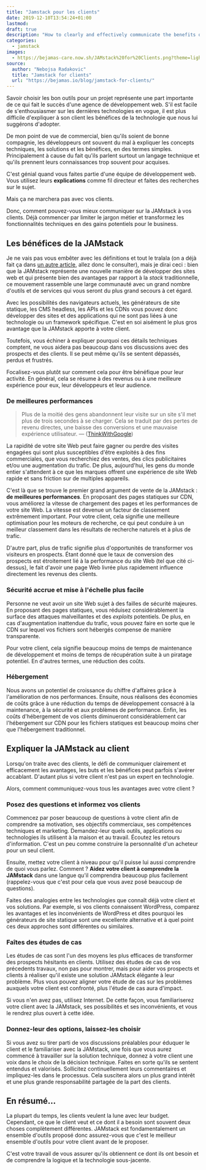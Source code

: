 ```yaml
---
title: "Jamstack pour les clients"
date: 2019-12-10T13:54:24+01:00
lastmod:
draft: true
description: "How to clearly and effectively communicate the benefits of JAMstack with your prospects and your clients?"
categories:
  - jamstack
images:
  - https://bejamas-care.now.sh/JAMstack%20for%20Clients.png?theme=light-v1&amp;md=1&amp;fontSize=75px&amp;images=https%3A%2F%2Fassets-bejamas.now.sh%2Fbrand%2Fsvg%2FBejamas_logo_black.svg
source:
  author: "Nebojsa Radakovic"
  title: "Jamstack for clients"
  url: "https://bejamas.io/blog/jamstack-for-clients/"
---
```


Savoir choisir les bon outils pour un projet représente une part importante de ce qui fait le succès d'une agence de développement web. S'il est facile de s'enthousiasmer sur les dernières technologies en vogue, il est plus difficile d'expliquer à son client les bénéfices de la technologie que nous lui suggérons d'adopter.

De mon point de vue de commercial, bien qu'ils soient de bonne compagnie, les développeurs ont souvent du mal à expliquer les concepts techniques, les solutions et les bénéfices, en des termes simples. Principalement à cause du fait qu'ils parlent surtout un langage technique et qu'ils prennent leurs connaissances trop souvent pour acquises.

C'est génial quand vous faites partie d'une équipe de développement web. Vous utilisez leurs **explications** comme fil directeur et faites des recherches sur le sujet.

Mais ça ne marchera pas avec vos clients.

Donc, comment pouvez-vous mieux communiquer sur la JAMstack à vos clients. Déjà commencer par limiter le jargon métier et transformez les fonctionnalités techniques en des gains potentiels pour le business.

## Les bénéfices de la JAMstack

Je ne vais pas vous embêter avec les définitions et tout le tralala (on a déjà fait ça dans [un autre article](https://bejamas.io/blog/jamstack/ "JAMstack : la pierre angulaire du développement web moderne"), allez donc le consulter), mais je dirai ceci : bien que la JAMstack représente une nouvelle manière de développer des sites web et qui présente bien des avantages par rapport à la _stack_ traditionnelle, ce mouvement rassemble une large communauté avec un grand nombre d'outils et de services qui vous seront du plus grand secours à cet égard.

Avec les possibilités des navigateurs actuels, les générateurs de site statique, les CMS headless, les APIs et les CDNs vous pouvez donc développer des sites et des applications qui ne sont pas liées à une technologie ou un framework spécifique. C'est en soi aisément le plus gros avantage que la JAMstack apporte à votre client.

Toutefois, vous échiner à expliquer pourquoi ces détails techniques comptent, ne vous aidera pas beaucoup dans vos discussions avec des prospects et des clients. Il se peut même qu'ils se sentent dépassés, perdus et frustrés.

Focalisez-vous plutôt sur comment cela pour être bénéfique pour leur activité.
En général, cela se résume à des revenus ou à une meilleure expérience pour eux, leur développeurs et leur audience.

### De meilleures performances

> Plus de la moitié des gens abandonnent leur visite sur un site s'il met plus de trois secondes à se charger. Cela se traduit par des pertes de revenu directes, une baisse des conversions et une mauvaise expérience utilisateur. — ([ThinkWithGoogle](https://www.thinkwithgoogle.com/marketing-resources/experience-design/mobile-page-speed-load-time/))

La rapidité de votre site Web peut faire gagner ou perdre des visites engagées qui sont plus susceptibles d'être exploités à des fins commerciales, que vous recherchiez des ventes, des clics publicitaires et/ou une augmentation du trafic. De plus, aujourd'hui, les gens du monde entier s'attendent à ce que les marques offrent une expérience de site Web rapide et sans friction sur de multiples appareils.

C'est là que se trouve le premier grand argument de vente de la JAMstack : **de meilleures performances**. En proposant des pages statiques sur CDN, vous améliorez la vitesse de chargement des pages et les performances de votre site Web. La vitesse est devenue un facteur de classement extrêmement important. Pour votre client, cela signifie une meilleure optimisation pour les moteurs de recherche, ce qui peut conduire à un meilleur classement dans les résultats de recherche naturels et à plus de trafic.

D'autre part, plus de trafic signifie plus d'opportunités de transformer vos visiteurs en prospects. Étant donné que le taux de conversion des prospects est étroitement lié à la performance du site Web (tel que cité ci-dessus), le fait d'avoir une page Web livrée plus rapidement influence directement les revenus des clients.

### Sécurité accrue et mise à l'échelle plus facile

Personne ne veut avoir un site Web sujet à des failles de sécurité majeures. En proposant des pages statiques, vous réduisez considérablement la surface des attaques malveillantes et des _exploits_ potentiels. De plus, en cas d'augmentation inattendue du trafic, vous pouvez faire en sorte que le CDN sur lequel vos fichiers sont hébergés compense de manière transparente.

Pour votre client, cela signifie beaucoup moins de temps de maintenance de développement et moins de temps de récupération suite à un piratage potentiel. En d'autres termes, une réduction des coûts.

### Hébergement

Nous avons un potentiel de croissance du chiffre d'affaires grâce à l'amélioration de nos performances. Ensuite, nous réalisons des économies de coûts grâce à une réduction du temps de développement consacré à la maintenance, à la sécurité et aux problèmes de performance. Enfin, les coûts d'hébergement de vos clients diminueront considérablement car l'hébergement sur CDN pour les fichiers statiques est beaucoup moins cher que l'hébergement traditionnel.

## Expliquer la JAMstack au client

Lorsqu'on traite avec des clients, le défi de communiquer clairement et efficacement les avantages, les buts et les bénéfices peut parfois s'avérer accablant. D'autant plus si votre client n'est pas un expert en technologie.

Alors, comment communiquez-vous tous les avantages avec votre client ?

### Posez des questions et informez vos clients

Commencez par poser beaucoup de questions à votre client afin de comprendre sa motivation, ses objectifs commerciaux, ses compétences techniques et marketing. Demandez-leur quels outils, applications ou technologies ils utilisent à la maison et au travail. Écoutez les retours d'information. C'est un peu comme construire la personnalité d'un acheteur pour un seul client.

Ensuite, mettez votre client à niveau pour qu'il puisse lui aussi comprendre de quoi vous parlez. Comment ? **Aidez votre client à comprendre la JAMstack** dans une langue qu'il comprendra beaucoup plus facilement (rappelez-vous que c'est pour cela que vous avez posé beaucoup de questions).

Faites des analogies entre les technologies que connaît déjà votre client et vos solutions. Par exemple, si vos clients connaissent WordPress, comparez les avantages et les inconvénients de WordPress et dites pourquoi les générateurs de site statique sont une excellente alternative et à quel point ces deux approches sont différentes ou similaires.

### Faîtes des études de cas

Les études de cas sont l'un des moyens les plus efficaces de transformer des prospects hésitants en clients. Utilisez des études de cas de vos précedents travaux, non pas pour montrer, mais pour aider vos prospects et clients à réaliser qu'il existe une solution JAMstack élégante à leur problème. Plus vous pouvez aligner votre étude de cas sur les problèmes auxquels votre client est confronté, plus l'étude de cas aura d'impact.

Si vous n'en avez pas, utilisez Internet. De cette façon, vous familiariserez votre client avec la JAMstack, ses possibilités et ses inconvénients, et vous le rendrez plus ouvert à cette idée.

### Donnez-leur des options, laissez-les choisir

Si vous avez su tirer parti de vos discussions préalables pour éduquer le client et le familiariser avec la JAMstack, une fois que vous aurez commencé à travailler sur la solution technique, donnez à votre client une voix dans le choix de la décision technique. Faites en sorte qu'ils se sentent entendus et valorisés. Sollicitez continuellement leurs commentaires et impliquez-les dans le processus. Cela suscitera alors un plus grand intérêt et une plus grande responsabilité partagée de la part des clients.

## En résumé…

La plupart du temps, les clients veulent la lune avec leur budget. Cependant, ce que le client veut et ce dont il a besoin sont souvent deux choses complètement différentes. JAMstack est fondamentalement un ensemble d'outils proposé donc assurez-vous que c'est le meilleur ensemble d'outils pour votre client avant de le proposer.

C'est votre travail de vous assurer qu'ils obtiennent ce dont ils ont besoin et de comprendre la logique et la technologie sous-jacente.
